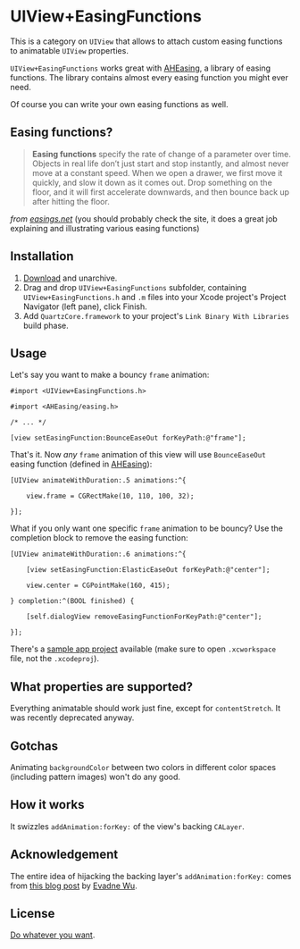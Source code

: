 UIView+EasingFunctions
======================

This is a category on `UIView` that allows to attach custom easing functions to animatable `UIView` properties.

`UIView+EasingFunctions` works great with [AHEasing](https://github.com/warrenm/AHEasing), a library of easing functions. The library contains almost every easing function you might ever need.

Of course you can write your own easing functions as well.

Easing functions?
-----------------

> **Easing functions** specify the rate of change of a parameter over time.
> Objects in real life don’t just start and stop instantly, and almost never move at a constant speed. When we open a drawer, we first move it quickly, and slow it down as it comes out. Drop something on the floor, and it will first accelerate downwards, and then bounce back up after hitting the floor.

*from [easings.net](http://easings.net)* (you should probably check the site, it does a great job explaining and illustrating various easing functions)


Installation
------------
1. [Download](https://codeload.github.com/zrxq/UIView-EasingFunctions/zip/master) and unarchive.
2. Drag and drop `UIView+EasingFunctions` subfolder, containing `UIView+EasingFunctions.h` and `.m` files into your Xcode project's Project Navigator (left pane), click Finish.
3. Add `QuartzCore.framework` to your project's `Link Binary With Libraries` build phase.

Usage
-----

Let's say you want to make a bouncy `frame` animation:

```objc
#import <UIView+EasingFunctions.h>

#import <AHEasing/easing.h>

/* ... */

[view setEasingFunction:BounceEaseOut forKeyPath:@"frame"];
```

That's it. Now *any* `frame` animation of this view will use `BounceEaseOut` easing function (defined in [AHEasing](https://github.com/warrenm/AHEasing)):

```objc
[UIView animateWithDuration:.5 animations:^{
    
    view.frame = CGRectMake(10, 110, 100, 32);
    
}];
```

What if you only want one specific `frame` animation to be bouncy? Use the completion block to remove the easing function:

```objc
[UIView animateWithDuration:.6 animations:^{
    
    [view setEasingFunction:ElasticEaseOut forKeyPath:@"center"];
    
    view.center = CGPointMake(160, 415);
    
} completion:^(BOOL finished) {
    
    [self.dialogView removeEasingFunctionForKeyPath:@"center"];
    
}];
```

There's a [sample app project](https://github.com/zrxq/UIView-EasingFunctions/tree/master/EasingSampleApp) available (make sure to open `.xcworkspace` file, not the `.xcodeproj`).

What properties are supported?
------------------------------

Everything animatable should work just fine, except for `contentStretch`. It was recently deprecated anyway.

Gotchas
-------

Animating `backgroundColor` between two colors in different color spaces (including pattern images) won't do any good. 

How it works 
------------

It swizzles `addAnimation:forKey:` of the view's backing `CALayer`.

Acknowledgement
---------------

The entire idea of hijacking the backing layer's `addAnimation:forKey:` comes from [this blog post](http://blog.radi.ws/post/26493755964/using-custom-timing-functions-and-animation-objects) by [Evadne Wu](http://radi.ws).

License
-------

[Do whatever you want](http://www.wtfpl.net).

